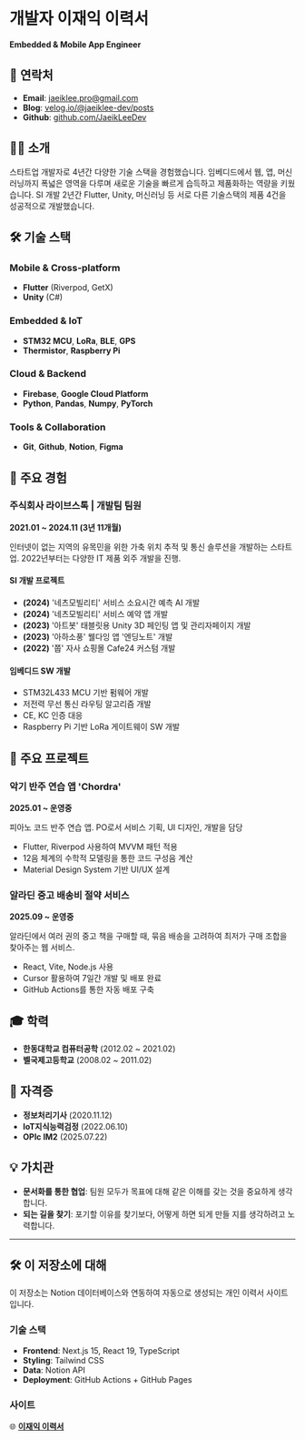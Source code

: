 # 개발자 이재익 이력서

**Embedded & Mobile App Engineer**

## 📧 연락처

- **Email**: jaeiklee.pro@gmail.com
- **Blog**: [velog.io/@jaeiklee-dev/posts](https://velog.io/@jaeiklee-dev/posts)
- **Github**: [github.com/JaeikLeeDev](https://github.com/JaeikLeeDev)

## 👨‍💻 소개

스타트업 개발자로 4년간 다양한 기술 스택을 경험했습니다. 임베디드에서 웹, 앱, 머신러닝까지 폭넓은 영역을 다루며 새로운 기술을 빠르게 습득하고 제품화하는 역량을 키웠습니다. SI 개발 2년간 Flutter, Unity, 머신러닝 등 서로 다른 기술스택의 제품 4건을 성공적으로 개발했습니다.

## 🛠️ 기술 스택

### Mobile & Cross-platform
- **Flutter** (Riverpod, GetX)
- **Unity** (C#)

### Embedded & IoT
- **STM32 MCU**, **LoRa**, **BLE**, **GPS**
- **Thermistor**, **Raspberry Pi**

### Cloud & Backend
- **Firebase**, **Google Cloud Platform**
- **Python**, **Pandas**, **Numpy**, **PyTorch**

### Tools & Collaboration
- **Git**, **Github**, **Notion**, **Figma**

## 💼 주요 경험

### 주식회사 라이브스톡 | 개발팀 팀원
**2021.01 ~ 2024.11 (3년 11개월)**

인터넷이 없는 지역의 유목민을 위한 가축 위치 추적 및 통신 솔루션을 개발하는 스타트업. 2022년부터는 다양한 IT 제품 외주 개발을 진행.

#### SI 개발 프로젝트
- **(2024)** '네츠모빌리티' 서비스 소요시간 예측 AI 개발
- **(2024)** '네츠모빌리티' 서비스 예약 앱 개발  
- **(2023)** '아트봇' 태블릿용 Unity 3D 페인팅 앱 및 관리자페이지 개발
- **(2023)** '아하소풍' 웰다잉 앱 '엔딩노트' 개발
- **(2022)** '쭙' 자사 쇼핑몰 Cafe24 커스텀 개발

#### 임베디드 SW 개발
- STM32L433 MCU 기반 펌웨어 개발
- 저전력 무선 통신 라우팅 알고리즘 개발
- CE, KC 인증 대응
- Raspberry Pi 기반 LoRa 게이트웨이 SW 개발

## 🚀 주요 프로젝트

### 악기 반주 연습 앱 'Chordra'
**2025.01 ~ 운영중**

피아노 코드 반주 연습 앱. PO로서 서비스 기획, UI 디자인, 개발을 담당

- Flutter, Riverpod 사용하여 MVVM 패턴 적용
- 12음 체계의 수학적 모델링을 통한 코드 구성음 계산
- Material Design System 기반 UI/UX 설계

### 알라딘 중고 배송비 절약 서비스
**2025.09 ~ 운영중**

알라딘에서 여러 권의 중고 책을 구매할 때, 묶음 배송을 고려하여 최저가 구매 조합을 찾아주는 웹 서비스.

- React, Vite, Node.js 사용
- Cursor 활용하여 7일간 개발 및 배포 완료
- GitHub Actions를 통한 자동 배포 구축

## 🎓 학력

- **한동대학교 컴퓨터공학** (2012.02 ~ 2021.02)
- **벨국제고등학교** (2008.02 ~ 2011.02)

## 📜 자격증

- **정보처리기사** (2020.11.12)
- **IoT지식능력검정** (2022.06.10)
- **OPIc IM2** (2025.07.22)

## 💡 가치관

- **문서화를 통한 협업**: 팀원 모두가 목표에 대해 같은 이해를 갖는 것을 중요하게 생각합니다.
- **되는 길을 찾기**: 포기할 이유를 찾기보다, 어떻게 하면 되게 만들 지를 생각하려고 노력합니다.

---

## 🛠️ 이 저장소에 대해

이 저장소는 Notion 데이터베이스와 연동하여 자동으로 생성되는 개인 이력서 사이트입니다.

### 기술 스택
- **Frontend**: Next.js 15, React 19, TypeScript
- **Styling**: Tailwind CSS
- **Data**: Notion API
- **Deployment**: GitHub Actions + GitHub Pages

### 사이트
🌐 **[이재익 이력서](https://jaeikleedev.github.io/jaeiklee-resume/)**
